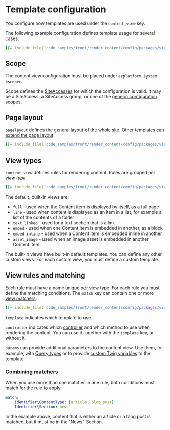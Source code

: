 # Template configuration

You configure how templates are used under the `content_view` key.

The following example configuration defines template usage for several cases:

``` yaml
[[= include_file('code_samples/front/render_content/config/packages/views.yaml', 4, 8) =]][[= include_file('code_samples/front/render_content/config/packages/views.yaml', 9, 29) =]]
```

## Scope

The content view configuration must be placed under `ezplatform.system.<scope>`.

Scope defines the [SiteAccesses](../../multisite/multisite.md) for which the configuration is valid.
It may be a SiteAccess, a SiteAccess group, or one of the [generic configuration scopes](../../multisite/multisite_configuration.md#scope).

## Page layout

`pagelayout` defines the general layout of the whole site.
Other templates can [extend the page layout](#page-layout).

``` yaml
[[= include_file('code_samples/front/render_content/config/packages/views.yaml', 7, 8) =]]
```

## View types

`content_view` defines rules for rendering content.
Rules are grouped per *view type*.

``` yaml
[[= include_file('code_samples/front/render_content/config/packages/views.yaml', 4, 8) =]][[= include_file('code_samples/front/render_content/config/packages/views.yaml', 9, 11) =]]
```

The default, built-in views are:

- `full` - used when the Content item is displayed by itself, as a full page
- `line` - used when content is displayed as an item in a list, for example a list of the contents of a folder
- `text_linked` - used for a text section that is a link
- `embed` - used when one Content item is embedded in another, as a block
- `embed-inline` - used when a Content item is embedded inline in another
- `asset_image` - used when an image asset is embedded in another Content item

The built-in views have built-in default templates.
You can define any other custom views. For each custom view, you must define a custom template.

## View rules and matching

Each rule must have a name unique per view type.
For each rule you must define the matching conditions.
The `match` key can contain one or more [view matchers](view_matcher_reference.md).

``` yaml
[[= include_file('code_samples/front/render_content/config/packages/views.yaml', 15, 20) =]]
```

`template` indicates which template to use.

`controller` indicates which [controller](../queries_and_controllers/controllers.md) and which method to use when rendering the content.
You can use it together with the `template` key, or without it.

`params` can provide additional parameters to the content view.
Use them, for example, with [Query types](../queries_and_controllers/content_queries.md#query-types)
or to provide [custom Twig variables](templates.md#custom-template-variables) to the template.

### Combining matchers

When you use more than one matcher in one rule, both conditions must match for the rule to apply.

``` yaml
match:
    Identifier\ContentType: [article, blog_post]
    Identifier\Section: news
```

In the example above, content that is either an article or a blog post is matched,
but it must be in the "News" Section.
